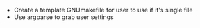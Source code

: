 * Create a template GNUmakefile for user to use if it's single file
* Use argparse to grab user settings 
